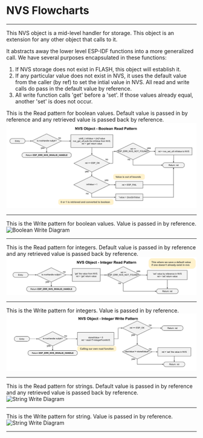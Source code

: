 # NVS Flowcharts
___
This NVS object is a mid-level handler for storage.  This object is an extension for any other object that calls to it.

It abstracts away the lower level ESP-IDF functions into a more generalized call.  We have several purposes encapsulated in these functions:

1) If NVS storage does not exist in FLASH, this object will establish it.
2) If any particular value does not exist in NVS, it uses the default value from the caller (by ref) to set the intial value in NVS.  All read and write calls do pass in the default value by reference.
3) All write function calls 'get' before a 'set'.  If those values already equal, another 'set' is does not occur.

This is the Read pattern for boolean values.  Default value is passed in by reference and any retrieved value is passed back by reference.
![Boolean Read Diagram](./drawings/sntp_flowcharts_boolean_read_pattern.svg)
___  
This is the Write pattern for boolean values.  Value is passed in by reference.
![Boolean Write Diagram](./drawings/sntp_flowcharts_boolean_write_pattern.svg)
___  
This is the Read pattern for integers.  Default value is passed in by reference and any retrieved value is passed back by reference.
![Integer Write Diagram](./drawings/sntp_flowcharts_integer_read_pattern.svg)
___  
This is the Write pattern for integers.  Value is passed in by reference.
![Integer Write Diagram](./drawings/sntp_flowcharts_integer_write_pattern.svg)
___  
This is the Read pattern for strings.  Default value is passed in by reference and any retrieved value is passed back by reference.
![String Write Diagram](./drawings/sntp_flowcharts_string_read_pattern.svg)
___  
This is the Write pattern for string.  Value is passed in by reference.
![String Write Diagram](./drawings/sntp_flowcharts_string_write_pattern.svg)
___  